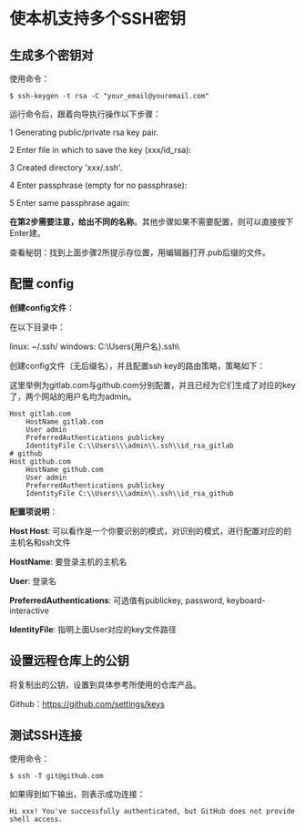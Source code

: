 # 使本机支持多个SSH密钥

## 生成多个密钥对

使用命令：

```shell
$ ssh-keygen -t rsa -C "your_email@youremail.com"
```

运行命令后，跟着向导执行操作以下步骤：

1 Generating public/private rsa key pair.

2 Enter file in which to save the key (xxx/id_rsa):

3 Created directory 'xxx/.ssh'.

4 Enter passphrase (empty for no passphrase):

5 Enter same passphrase again:

**在第2步需要注意，给出不同的名称**。其他步骤如果不需要配置，则可以直接按下Enter建。

查看秘钥：找到上面步骤2所提示存位置，用编辑器打开.pub后缀的文件。

## 配置 config

**创建config文件**：

在以下目录中：

linux: ~/.ssh/
windows: C:\Users\{用户名}\.ssh\

创建config文件（无后缀名），并且配置ssh key的路由策略，策略如下：

这里举例为gitlab.com与github.com分别配置，并且已经为它们生成了对应的key了，两个网站的用户名均为admin。

```
Host gitlab.com
    HostName gitlab.com
    User admin
    PreferredAuthentications publickey
    IdentityFile C:\\Users\\\admin\\.ssh\\id_rsa_gitlab
# github
Host github.com
    HostName github.com
    User admin
    PreferredAuthentications publickey
    IdentityFile C:\\Users\\\admin\\.ssh\\id_rsa_github
```

**配置项说明**：

**Host Host**: 可以看作是一个你要识别的模式，对识别的模式，进行配置对应的的主机名和ssh文件

**HostName**:  要登录主机的主机名

**User**:  登录名

**PreferredAuthentications**:  可选值有publickey, password, keyboard-interactive

**IdentityFile**:  指明上面User对应的key文件路径

## 设置远程仓库上的公钥

将复制出的公钥，设置到具体参考所使用的仓库产品。

Github：https://github.com/settings/keys

## 测试SSH连接

使用命令：

```shell
$ ssh -T git@github.com
```

如果得到如下输出，则表示成功连接：
```
Hi xxx! You've successfully authenticated, but GitHub does not provide shell access.
```